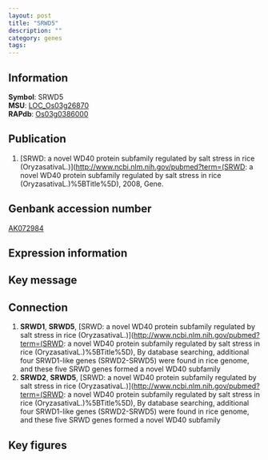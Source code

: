 ```yaml
---
layout: post
title: "SRWD5"
description: ""
category: genes
tags: 
---
```


## Information
__Symbol__: SRWD5  
__MSU__: [LOC_Os03g26870](http://rice.plantbiology.msu.edu/cgi-bin/ORF_infopage.cgi?orf=LOC_Os03g26870)  
__RAPdb__: [Os03g0386000](http://rapdb.dna.affrc.go.jp/viewer/gbrowse_details/irgsp1?name=Os03g0386000)  

## Publication
1. [SRWD: a novel WD40 protein subfamily regulated by salt stress in rice (OryzasativaL.)](http://www.ncbi.nlm.nih.gov/pubmed?term=(SRWD: a novel WD40 protein subfamily regulated by salt stress in rice (OryzasativaL.)%5BTitle%5D), 2008, Gene.

## Genbank accession number
[AK072984](http://www.ncbi.nlm.nih.gov/nuccore/AK072984)

## Expression information

## Key message

## Connection
1. __SRWD1__, __SRWD5__, [SRWD: a novel WD40 protein subfamily regulated by salt stress in rice (OryzasativaL.)](http://www.ncbi.nlm.nih.gov/pubmed?term=(SRWD: a novel WD40 protein subfamily regulated by salt stress in rice (OryzasativaL.)%5BTitle%5D),  By database searching, additional four SRWD1-like genes (SRWD2-SRWD5) were found in rice genome, and these five SRWD genes formed a novel WD40 subfamily
2. __SRWD2__, __SRWD5__, [SRWD: a novel WD40 protein subfamily regulated by salt stress in rice (OryzasativaL.)](http://www.ncbi.nlm.nih.gov/pubmed?term=(SRWD: a novel WD40 protein subfamily regulated by salt stress in rice (OryzasativaL.)%5BTitle%5D),  By database searching, additional four SRWD1-like genes (SRWD2-SRWD5) were found in rice genome, and these five SRWD genes formed a novel WD40 subfamily

## Key figures


